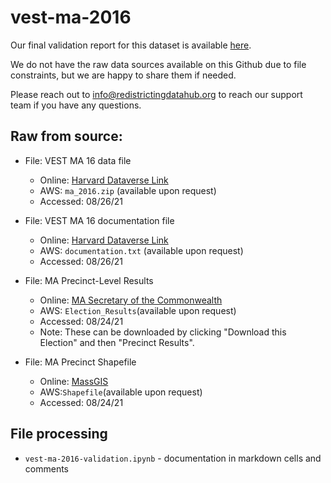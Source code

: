 # vest-ma-2016

Our final validation report for this dataset is available [here](https://redistrictingdatahub.org/dataset/vest-2016-massachusetts-precinct-and-election-results/).

We do not have the raw data sources available on this Github due to file constraints, but we are happy to share them if needed. 

Please reach out to info@redistrictingdatahub.org to reach our support team if you have any questions.

## **Raw from source:**
- File: VEST MA 16 data file
  - Online: [Harvard Dataverse Link](https://dataverse.harvard.edu/file.xhtml?fileId=5007729&version=67.0)
  - AWS: `ma_2016.zip` (available upon request)
  - Accessed: 08/26/21

- File: VEST MA 16 documentation file
  - Online: [Harvard Dataverse Link](https://dataverse.harvard.edu/file.xhtml?fileId=5007728&version=67.0)
  - AWS: `documentation.txt` (available upon request)
  - Accessed: 08/26/21

- File: MA Precinct-Level Results
  - Online: [MA Secretary of the Commonwealth](https://electionstats.state.ma.us/elections/view/130243/)
  - AWS: `Election_Results`(available upon request)
  - Accessed: 08/24/21
  - Note: These can be downloaded by clicking "Download this Election" and then "Precinct Results".

- File: MA Precinct Shapefile
  - Online: [MassGIS](https://www.mass.gov/info-details/massgis-data-wards-and-precincts)
  - AWS:`Shapefile`(available upon request)
  - Accessed: 08/24/21

## File processing

- `vest-ma-2016-validation.ipynb` - documentation in markdown cells and comments
